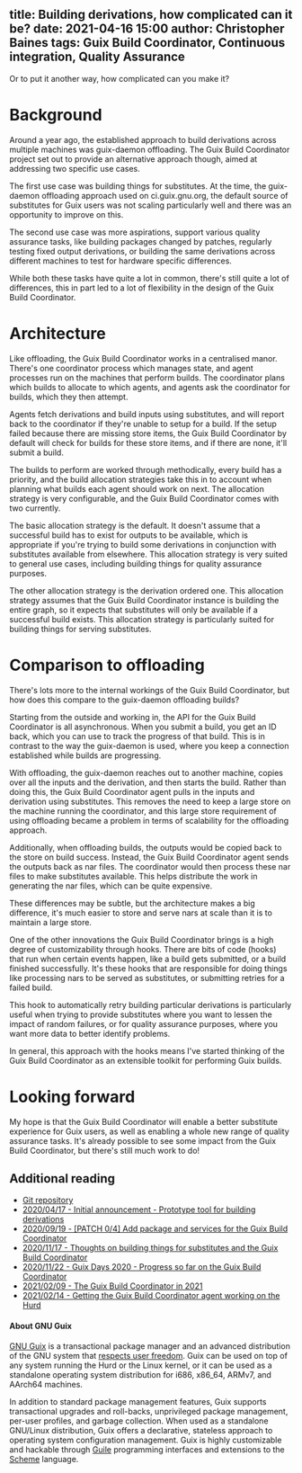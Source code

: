 title: Building derivations, how complicated can it be?
date: 2021-04-16 15:00
author: Christopher Baines
tags: Guix Build Coordinator, Continuous integration, Quality Assurance
---

Or to put it another way, how complicated can you make it?

# Background

Around a year ago, the established approach to build derivations
across multiple machines was guix-daemon offloading. The Guix Build
Coordinator project set out to provide an alternative approach though,
aimed at addressing two specific use cases.

The first use case was building things for substitutes. At the time,
the guix-daemon offloading approach used on ci.guix.gnu.org, the
default source of substitutes for Guix users was not scaling
particularly well and there was an opportunity to improve on this.

The second use case was more aspirations, support various quality
assurance tasks, like building packages changed by patches, regularly
testing fixed output derivations, or building the same derivations
across different machines to test for hardware specific differences.

While both these tasks have quite a lot in common, there's still quite
a lot of differences, this in part led to a lot of flexibility in the
design of the Guix Build Coordinator.

# Architecture

Like offloading, the Guix Build Coordinator works in a centralised
manor. There's one coordinator process which manages state, and agent
processes run on the machines that perform builds. The coordinator
plans which builds to allocate to which agents, and agents ask the
coordinator for builds, which they then attempt.

Agents fetch derivations and build inputs using substitutes, and will
report back to the coordinator if they're unable to setup for a
build. If the setup failed because there are missing store items, the
Guix Build Coordinator by default will check for builds for these
store items, and if there are none, it'll submit a build.

The builds to perform are worked through methodically, every build has
a priority, and the build allocation strategies take this in to
account when planning what builds each agent should work on next. The
allocation strategy is very configurable, and the Guix Build
Coordinator comes with two currently.

The basic allocation strategy is the default. It doesn't assume that a
successful build has to exist for outputs to be available, which is
appropriate if you're trying to build some derivations in conjunction
with substitutes available from elsewhere. This allocation strategy is
very suited to general use cases, including building things for
quality assurance purposes.

The other allocation strategy is the derivation ordered one. This
allocation strategy assumes that the Guix Build Coordinator instance
is building the entire graph, so it expects that substitutes will only
be available if a successful build exists. This allocation strategy is
particularly suited for building things for serving substitutes.

# Comparison to offloading

There's lots more to the internal workings of the Guix Build
Coordinator, but how does this compare to the guix-daemon offloading
builds?

Starting from the outside and working in, the API for the Guix Build
Coordinator is all asynchronous. When you submit a build, you get an
ID back, which you can use to track the progress of that build. This
is in contrast to the way the guix-daemon is used, where you keep a
connection established while builds are progressing.

With offloading, the guix-daemon reaches out to another machine,
copies over all the inputs and the derivation, and then starts the
build. Rather than doing this, the Guix Build Coordinator agent pulls
in the inputs and derivation using substitutes. This removes the need
to keep a large store on the machine running the coordinator, and this
large store requirement of using offloading became a problem in terms
of scalability for the offloading approach.

Additionally, when offloading builds, the outputs would be copied back
to the store on build success. Instead, the Guix Build Coordinator
agent sends the outputs back as nar files. The coordinator would then
process these nar files to make substitutes available. This helps
distribute the work in generating the nar files, which can be quite
expensive.

These differences may be subtle, but the architecture makes a big
difference, it's much easier to store and serve nars at scale than it
is to maintain a large store.

One of the other innovations the Guix Build Coordinator brings is a
high degree of customizability through hooks. There are bits of code
(hooks) that run when certain events happen, like a build gets
submitted, or a build finished successfully. It's these hooks that are
responsible for doing things like processing nars to be served as
substitutes, or submitting retries for a failed build.

This hook to automatically retry building particular derivations is
particularly useful when trying to provide substitutes where you want
to lessen the impact of random failures, or for quality assurance
purposes, where you want more data to better identify problems.

In general, this approach with the hooks means I've started thinking
of the Guix Build Coordinator as an extensible toolkit for performing
Guix builds.

# Looking forward

My hope is that the Guix Build Coordinator will enable a better
substitute experience for Guix users, as well as enabling a whole new
range of quality assurance tasks. It's already possible to see some
impact from the Guix Build Coordinator, but there's still much work to
do!

## Additional reading

 - [Git repository](https://git.cbaines.net/guix/build-coordinator/)
 - [2020/04/17 - Initial announcement - Prototype tool for building derivations](https://lists.gnu.org/archive/html/guix-devel/2020-04/msg00323.html)
 - [2020/09/19 - \[PATCH 0/4\] Add package and services for the Guix Build Coordinator](https://issues.guix.gnu.org/43494)
 - [2020/11/17 - Thoughts on building things for substitutes and the Guix Build Coordinator](https://lists.gnu.org/archive/html/guix-devel/2020-11/msg00417.html)
 - [2020/11/22 - Guix Days 2020 - Progress so far on the Guix Build Coordinator](https://xana.lepiller.eu/guix-days-2020/guix-days-2020-christopher-baines-guix-build-coordinator.mp4)
 - [2021/02/09 - The Guix Build Coordinator in 2021](https://lists.gnu.org/archive/html/guix-devel/2021-02/msg00148.html)
 - [2021/02/14 - Getting the Guix Build Coordinator agent working on the Hurd](https://lists.gnu.org/archive/html/guix-devel/2021-02/msg00223.html)

#### About GNU Guix

[GNU Guix](https://www.gnu.org/software/guix) is a transactional package
manager and an advanced distribution of the GNU system that [respects
user
freedom](https://www.gnu.org/distros/free-system-distribution-guidelines.html).
Guix can be used on top of any system running the Hurd or the Linux
kernel, or it can be used as a standalone operating system distribution
for i686, x86_64, ARMv7, and AArch64 machines.

In addition to standard package management features, Guix supports
transactional upgrades and roll-backs, unprivileged package management,
per-user profiles, and garbage collection.  When used as a standalone
GNU/Linux distribution, Guix offers a declarative, stateless approach to
operating system configuration management.  Guix is highly customizable
and hackable through [Guile](https://www.gnu.org/software/guile)
programming interfaces and extensions to the
[Scheme](http://schemers.org) language.
